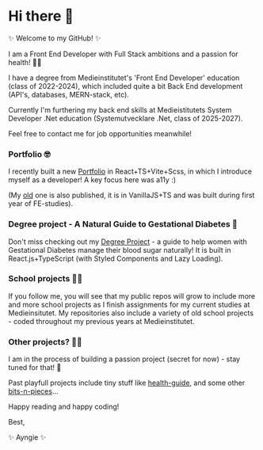 # Hi there 👋

✨️ Welcome to my GitHub! ✨️

I am a Front End Developer with Full Stack ambitions and a passion for health! 🙋‍♀️

I have a degree from Medieinstitutet's 'Front End Developer' education (class of 2022-2024), which included quite a bit Back End development (API's, databases, MERN-stack, etc).

Currently I'm furthering my back end skills at Medieistitutets System Developer .Net education (Systemutvecklare .Net, class of 2025-2027).

Feel free to contact me for job opportunities meanwhile! 

### Portfolio 🤓
I recently built a new [Portfolio](https://github.com/Ayngie/react-portfolio) in React+TS+Vite+Scss, in which I introduce myself as a developer! A key focus here was a11y :)

(My [old](https://github.com/Ayngie/portfolio2.0) one is also published, it is in VanillaJS+TS and was built during first year of FE-studies).

### Degree project - A Natural Guide to Gestational Diabetes 🤰
Don't miss checking out my [Degree Project](https://github.com/Ayngie/natural-guide-to-gestational-diabetes) - a guide to help women with Gestational Diabetes manage their blood sugar naturally! It is built in React.js+TypeScript (with Styled Components and Lazy Loading).

### School projects 😶‍🌫️
If you follow me, you will see that my public repos will grow to include more and more school projects as I finish assignments for my current studies at Medieinsitutet.
My repositories also include a variety of old school projects - coded throughout my previous years at Medieinstitutet. 

### Other projects? 🤸‍♀️
I am in the process of building a passion project (secret for now) - stay tuned for that! 🤩

Past playfull projects include tiny stuff like [health-guide](https://github.com/Ayngie/health-guide), and some other  [bits-n-pieces](https://github.com/Ayngie/bits-n-pieces)... 

Happy reading and happy coding!

Best,

✨️ Ayngie ✨️

<!--
**Ayngie/Ayngie** is a ✨ _special_ ✨ repository because its `README.md` (this file) appears on your GitHub profile.

Here are some ideas to get you started:

- 🔭 I’m currently working on ...
- 🌱 I’m currently learning ...
- 👯 I’m looking to collaborate on ...
- 🤔 I’m looking for help with ...
- 💬 Ask me about ...
- 📫 How to reach me: ...
- 😄 Pronouns: ...
- ⚡ Fun fact: ...
-->
